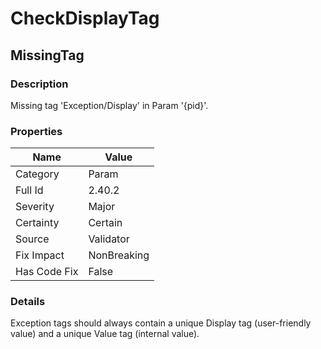 ﻿---  
uid: Validator_2_40_2  
---

# CheckDisplayTag

## MissingTag

### Description

Missing tag 'Exception\/Display' in Param '{pid}'.

### Properties

| Name         | Value       |
| ------------ | ----------- |
| Category     | Param       |
| Full Id      | 2.40.2      |
| Severity     | Major       |
| Certainty    | Certain     |
| Source       | Validator   |
| Fix Impact   | NonBreaking |
| Has Code Fix | False       |

### Details

Exception tags should always contain a unique Display tag (user\-friendly value) and a unique Value tag (internal value).
